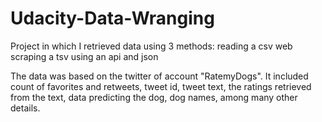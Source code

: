 # Udacity-Data-Wranging
Project in which I retrieved data using 3 methods:
  reading a csv
  web scraping a tsv
  using an api and json
  
The data was based on the twitter of account "RatemyDogs". It included count of favorites and retweets, tweet id, 
tweet text, the ratings retrieved from the text, data predicting the dog, dog names, among many other details.
